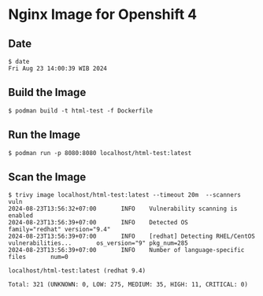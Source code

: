 # Nginx Image for Openshift 4

## Date
```
$ date
Fri Aug 23 14:00:39 WIB 2024

```

## Build the Image
```
$ podman build -t html-test -f Dockerfile
```

## Run the Image
```
$ podman run -p 8080:8080 localhost/html-test:latest
```

## Scan the Image
```
$ trivy image localhost/html-test:latest --timeout 20m  --scanners vuln
2024-08-23T13:56:32+07:00       INFO    Vulnerability scanning is enabled
2024-08-23T13:56:39+07:00       INFO    Detected OS     family="redhat" version="9.4"
2024-08-23T13:56:39+07:00       INFO    [redhat] Detecting RHEL/CentOS vulnerabilities...       os_version="9" pkg_num=285
2024-08-23T13:56:39+07:00       INFO    Number of language-specific files       num=0

localhost/html-test:latest (redhat 9.4)

Total: 321 (UNKNOWN: 0, LOW: 275, MEDIUM: 35, HIGH: 11, CRITICAL: 0)
```